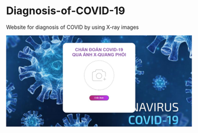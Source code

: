 # Diagnosis-of-COVID-19
Website for diagnosis of COVID by using X-ray images

![alt text](https://github.com/htphung2000/Diagnosis-of-COVID-19/blob/main/documents/website.png)
